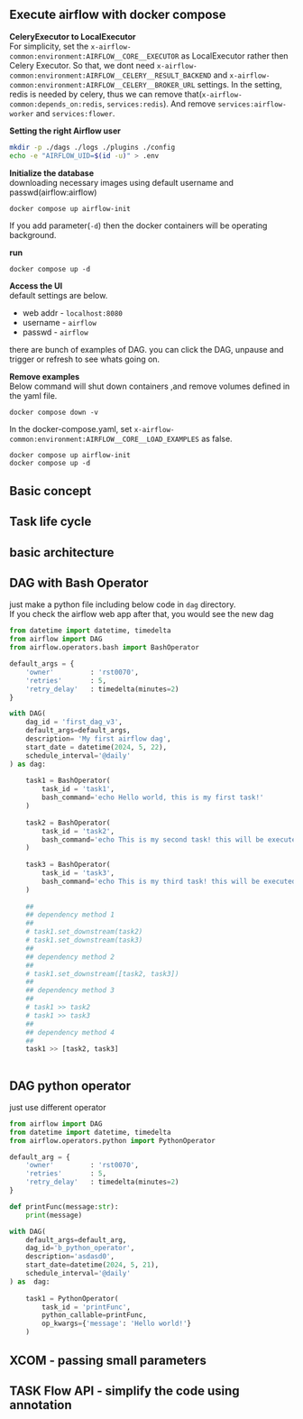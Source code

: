 ## Execute airflow with docker compose
  
__CeleryExecutor to LocalExecutor__  
For simplicity, set the `x-airflow-common:environment:AIRFLOW__CORE__EXECUTOR` as LocalExecutor rather then Celery Executor. 
So that, we dont need `x-airflow-common:environment:AIRFLOW__CELERY__RESULT_BACKEND` and `x-airflow-common:environment:AIRFLOW__CELERY__BROKER_URL` settings. 
In the setting, redis is needed by celery, thus we can remove that(`x-airflow-common:depends_on:redis`, `services:redis`).
And remove `services:airflow-worker` and `services:flower`.  
  
  
__Setting the right Airflow user__  
```sh
mkdir -p ./dags ./logs ./plugins ./config
echo -e "AIRFLOW_UID=$(id -u)" > .env
```  
  
__Initialize the database__  
downloading necessary images using default username and passwd(airflow:airflow)  
```sh
docker compose up airflow-init
```
If you add parameter(`-d`) then the docker containers will be operating background.  
  
__run__  
```
docker compose up -d
```
  
__Access the UI__  
default settings are below.  
- web addr - `localhost:8080`
- username - `airflow` 
- passwd - `airflow`
  
there are bunch of examples of DAG. you can click the DAG, unpause and trigger or refresh to see whats going on.  
  
  
__Remove examples__  
Below command will shut down containers ,and remove volumes defined in the yaml file.  
```
docker compose down -v
```
In the docker-compose.yaml, set `x-airflow-common:environment:AIRFLOW__CORE__LOAD_EXAMPLES` as false.  
```
docker compose up airflow-init
docker compose up -d
```
  
## Basic concept

## Task life cycle

## basic architecture

## DAG with Bash Operator
just make a python file including below code in `dag` directory.  
If you check the airflow web app after that, you would see the new dag
```python
from datetime import datetime, timedelta
from airflow import DAG
from airflow.operators.bash import BashOperator

default_args = {
    'owner'         : 'rst0070',
    'retries'       : 5,
    'retry_delay'   : timedelta(minutes=2)
}

with DAG(
    dag_id = 'first_dag_v3',
    default_args=default_args,
    description= 'My first airflow dag',
    start_date = datetime(2024, 5, 22),
    schedule_interval='@daily'
) as dag:
    
    task1 = BashOperator(
        task_id = 'task1',
        bash_command='echo Hello world, this is my first task!'
    )
    
    task2 = BashOperator(
        task_id = 'task2',
        bash_command='echo This is my second task! this will be executed after task1'
    )
    
    task3 = BashOperator(
        task_id = 'task3',
        bash_command='echo This is my third task! this will be executed after task1 and parallel as task2'
    )
    
    ##
    ## dependency method 1
    ##
    # task1.set_downstream(task2)
    # task1.set_downstream(task3)
    ##
    ## dependency method 2
    ##
    # task1.set_downstream([task2, task3])
    ##
    ## dependency method 3
    ##
    # task1 >> task2
    # task1 >> task3
    ##
    ## dependency method 4
    ##
    task1 >> [task2, task3]
    
```

## DAG python operator
just use different operator
```python
from airflow import DAG
from datetime import datetime, timedelta
from airflow.operators.python import PythonOperator

default_arg = {
    'owner'         : 'rst0070',
    'retries'       : 5,
    'retry_delay'   : timedelta(minutes=2)
}

def printFunc(message:str):
    print(message)

with DAG(
    default_args=default_arg,
    dag_id='b_python_operator',
    description='asdasd0',
    start_date=datetime(2024, 5, 21),
    schedule_interval='@daily'
) as  dag:
    
    task1 = PythonOperator(
        task_id = 'printFunc',
        python_callable=printFunc,
        op_kwargs={'message': 'Hello world!'}
    )
```

## XCOM - passing small parameters

## TASK Flow API - simplify the code using annotation
